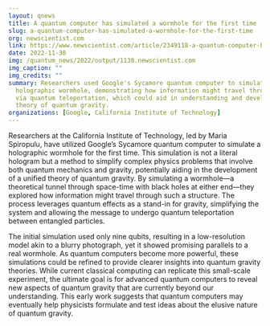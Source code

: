 ```yaml
---
layout: qnews
title: A quantum computer has simulated a wormhole for the first time
slug: a-quantum-computer-has-simulated-a-wormhole-for-the-first-time
org: newscientist.com
link: https://www.newscientist.com/article/2349118-a-quantum-computer-has-simulated-a-wormhole-for-the-first-time/
date: 2022-11-30
img: /quantum_news/2022/output/1130.newscientist.com
img_caption: ""
img_credits: ""
summary: Researchers used Google's Sycamore quantum computer to simulate a
  holographic wormhole, demonstrating how information might travel through it
  via quantum teleportation, which could aid in understanding and developing a
  theory of quantum gravity.
organizations: [Google, California Institute of Technology]
---
```


Researchers at the California Institute of Technology, led by Maria Spiropulu, have utilized Google’s Sycamore quantum computer to simulate a holographic wormhole for the first time. This simulation is not a literal hologram but a method to simplify complex physics problems that involve both quantum mechanics and gravity, potentially aiding in the development of a unified theory of quantum gravity. By simulating a wormhole—a theoretical tunnel through space-time with black holes at either end—they explored how information might travel through such a structure. The process leverages quantum effects as a stand-in for gravity, simplifying the system and allowing the message to undergo quantum teleportation between entangled particles.

The initial simulation used only nine qubits, resulting in a low-resolution model akin to a blurry photograph, yet it showed promising parallels to a real wormhole. As quantum computers become more powerful, these simulations could be refined to provide clearer insights into quantum gravity theories. While current classical computing can replicate this small-scale experiment, the ultimate goal is for advanced quantum computers to reveal new aspects of quantum gravity that are currently beyond our understanding. This early work suggests that quantum computers may eventually help physicists formulate and test ideas about the elusive nature of quantum gravity.